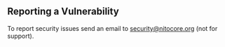 ## Reporting a Vulnerability

To report security issues send an email to security@nitocore.org (not for support).

